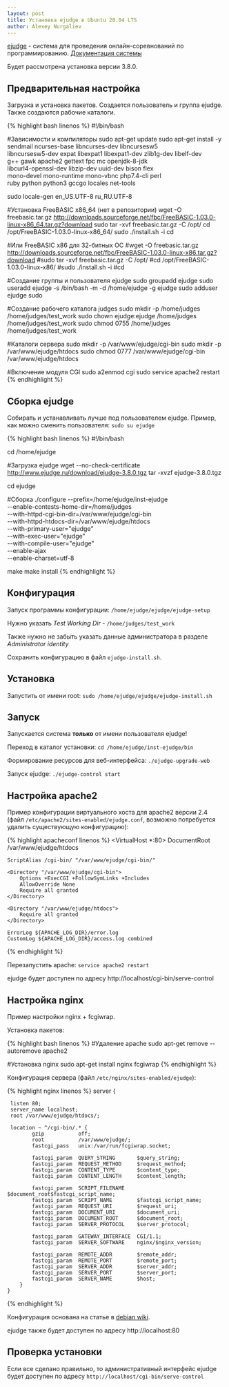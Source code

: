 ```yaml
---
layout: post
title: Установка ejudge в Ubuntu 20.04 LTS
author: Alexey Nurgaliev
---
```


[ejudge](https://ejudge.ru/) - система для проведения онлайн-соревнований по программированию. 
[Документация системы](https://ejudge.ru/wiki/index.php/%D0%A1%D0%B8%D1%81%D1%82%D0%B5%D0%BC%D0%B0_ejudge) 

Будет рассмотрена установка версии 3.8.0.

## Предварительная настройка

Загрузка и установка пакетов. Создается пользователь и группа ejudge. 
Также создаются рабочие каталоги.

{% highlight bash linenos %}
#!/bin/bash

#Зависимости и компиляторы
sudo apt-get update
sudo apt-get install -y sendmail ncurses-base libncurses-dev libncursesw5 \
  libncursesw5-dev expat libexpat1 libexpat1-dev zlib1g-dev libelf-dev \
  g++ gawk apache2 gettext fpc mc openjdk-8-jdk \
  libcurl4-openssl-dev libzip-dev uuid-dev bison flex \
  mono-devel mono-runtime mono-vbnc php7.4-cli perl \
  ruby python python3 gccgo locales net-tools

sudo locale-gen en_US.UTF-8 ru_RU.UTF-8

#Установка FreeBASIC x86_64 (нет в репозитории)
wget -O freebasic.tar.gz http://downloads.sourceforge.net/fbc/FreeBASIC-1.03.0-linux-x86_64.tar.gz?download
sudo tar -xvf freebasic.tar.gz -C /opt/
cd /opt/FreeBASIC-1.03.0-linux-x86_64/
sudo ./install.sh -i
cd

#Или FreeBASIC x86 для 32-битных ОС
#wget -O freebasic.tar.gz http://downloads.sourceforge.net/fbc/FreeBASIC-1.03.0-linux-x86.tar.gz?download
#sudo tar -xvf freebasic.tar.gz -C /opt/
#cd /opt/FreeBASIC-1.03.0-linux-x86/
#sudo ./install.sh -i
#cd

#Создание группы и пользователя ejudge
sudo groupadd ejudge
sudo useradd ejudge -s /bin/bash -m -d /home/ejudge -g ejudge
sudo adduser ejudge sudo

#Создание рабочего каталога judges
sudo mkdir -p /home/judges /home/judges/test_work
sudo chown ejudge:ejudge /home/judges /home/judges/test_work
sudo chmod 0755 /home/judges /home/judges/test_work

#Каталоги сервера
sudo mkdir -p /var/www/ejudge/cgi-bin
sudo mkdir -p /var/www/ejudge/htdocs
sudo chmod 0777 /var/www/ejudge/cgi-bin /var/www/ejudge/htdocs

#Включение модуля CGI
sudo a2enmod cgi
sudo service apache2 restart
{% endhighlight %}

## Сборка ejudge

Собирать и устанавливать лучше под пользователем ejudge. 
Пример, как можно сменить пользователя: `sudo su ejudge`

{% highlight bash linenos %}
#!/bin/bash

cd /home/ejudge

#Загрузка ejudge
wget --no-check-certificate http://www.ejudge.ru/download/ejudge-3.8.0.tgz
tar -xvzf ejudge-3.8.0.tgz

cd ejudge

#Сборка
./configure --prefix=/home/ejudge/inst-ejudge \
            --enable-contests-home-dir=/home/judges \
            --with-httpd-cgi-bin-dir=/var/www/ejudge/cgi-bin \
            --with-httpd-htdocs-dir=/var/www/ejudge/htdocs \
            --with-primary-user="ejudge" \
            --with-exec-user="ejudge" \
            --with-compile-user="ejudge" \
            --enable-ajax \
            --enable-charset=utf-8

make
make install
{% endhighlight %}

## Конфигурация

Запуск программы конфигурации: `/home/ejudge/ejudge/ejudge-setup`

Нужно указать *Test Working Dir* - `/home/judges/test_work`

Также нужно не забыть указать данные администратора в разделе *Administrator identity*

Сохранить конфигурацию в файл `ejudge-install.sh`.

## Установка

Запустить от имени root: `sudo /home/ejudge/ejudge/ejudge-install.sh`

## Запуск

Запускается система **только** от имени пользователя ejudge!

Переход в каталог установки: `cd /home/ejudge/inst-ejudge/bin`

Формирование ресурсов для веб-интерфейса: `./ejudge-upgrade-web`

Запуск ejudge: `./ejudge-control start`

## Настройка apache2

Пример конфигурации виртуального хоста для apache2 версии 2.4 
(файл `/etc/apache2/sites-enabled/ejudge.conf`, возможно потребуется удалить существующую конфигурацию):

{% highlight apacheconf linenos %}
<VirtualHost *:80>
    DocumentRoot /var/www/ejudge/htdocs

    ScriptAlias /cgi-bin/ "/var/www/ejudge/cgi-bin/"

    <Directory "/var/www/ejudge/cgi-bin">
        Options +ExecCGI +FollowSymLinks +Includes
        AllowOverride None
        Require all granted
    </Directory>

    <Directory "/var/www/ejudge/htdocs">
        Require all granted
    </Directory>

    ErrorLog ${APACHE_LOG_DIR}/error.log
    CustomLog ${APACHE_LOG_DIR}/access.log combined

</VirtualHost>
{% endhighlight %}

Перезапустить apache: `service apache2 restart`

ejudge будет доступен по адресу http://localhost/cgi-bin/serve-control

## Настройка nginx

Пример настройки nginx + fcgiwrap.

Установка пакетов:

{% highlight bash linenos %}
#Удаление apache
sudo apt-get remove --autoremove apache2

#Установка nginx
sudo apt-get install nginx fcgiwrap
{% endhighlight %}

Конфигурация сервера (файл `/etc/nginx/sites-enabled/ejudge`):

{% highlight nginx linenos %}
    server {

     listen 80;
     server_name localhost;
     root /var/www/ejudge/htdocs/;

     location ~ ^/cgi-bin/.* {
            gzip           off;
            root           /var/www/ejudge/;
            fastcgi_pass   unix:/var/run/fcgiwrap.socket;

            fastcgi_param  QUERY_STRING       $query_string;
            fastcgi_param  REQUEST_METHOD     $request_method;
            fastcgi_param  CONTENT_TYPE       $content_type;
            fastcgi_param  CONTENT_LENGTH     $content_length;

            fastcgi_param  SCRIPT_FILENAME    $document_root$fastcgi_script_name;
            fastcgi_param  SCRIPT_NAME        $fastcgi_script_name;
            fastcgi_param  REQUEST_URI        $request_uri;
            fastcgi_param  DOCUMENT_URI       $document_uri;
            fastcgi_param  DOCUMENT_ROOT      $document_root;
            fastcgi_param  SERVER_PROTOCOL    $server_protocol;

            fastcgi_param  GATEWAY_INTERFACE  CGI/1.1;
            fastcgi_param  SERVER_SOFTWARE    nginx/$nginx_version;

            fastcgi_param  REMOTE_ADDR        $remote_addr;
            fastcgi_param  REMOTE_PORT        $remote_port;
            fastcgi_param  SERVER_ADDR        $server_addr;
            fastcgi_param  SERVER_PORT        $server_port;
            fastcgi_param  SERVER_NAME        $host;
        }
    }
{% endhighlight %}

Конфигурация основана на статье в [debian wiki](https://wiki.debian.org/ru/nginx/FastCGI).

ejudge также будет доступен по адресу http://localhost:80

## Проверка установки

Если все сделано правильно, то административный интерфейс ejudge будет доступен по адресу 
`http://localhost/cgi-bin/serve-control`

